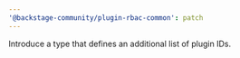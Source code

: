 ```yaml
---
'@backstage-community/plugin-rbac-common': patch
---
```


Introduce a type that defines an additional list of plugin IDs.
